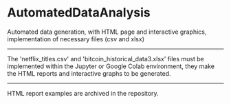 # AutomatedDataAnalysis
Automated data generation, with HTML page and interactive graphics, implementation of necessary files (csv and xlsx)

--------------

The 'netflix_titles.csv' and 'bitcoin_historical_data3.xlsx' files must be implemented within the Jupyter or Google Colab environment, they make the HTML reports and interactive graphs to be generated.

--------------
HTML report examples are archived in the repository.

